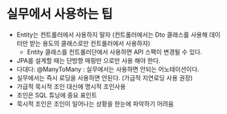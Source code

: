 # 실무에서 사용하는 팁
- Entity는 컨트롤러에서 사용하지 말자 (컨트롤러에서는 Dto 클래스를 사용해 데이터만 받는 용도의 클래스로만 컨트롤러에서 사용하자)
  - Entity 클래스를 컨트롤러단에서 사용하면 API 스팩이 변경될 수 있다.
- JPA를 설계할 때는 단방향 매핑만 으로만 사용 해야 한다.
- 다대다: @ManyToMany : 실무에서는 사용하면 안되는 어노테이션이다.
- 실무에서는 즉시 로딩을 사용하면 안된다. (가급적 지연로딩 사용 권장)
- 가급적 묵시적 조인 대신에 명시적 조인사용
- 조인은 SQL 튜닝에 중요 표인트
- 묵시적 조인은 조인이 일어나는 상황을 한눈에 파악하기 어려움